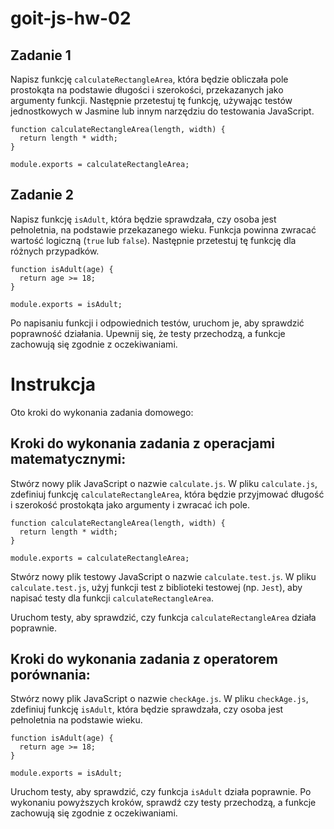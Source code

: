 # goit-js-hw-02

## Zadanie 1

Napisz funkcję ``calculateRectangleArea``, która będzie obliczała pole prostokąta na podstawie długości i szerokości, przekazanych jako argumenty funkcji. Następnie przetestuj tę funkcję, używając testów jednostkowych w Jasmine lub innym narzędziu do testowania JavaScript.

```// calculate.js
function calculateRectangleArea(length, width) {
  return length * width;
}

module.exports = calculateRectangleArea;

```
## Zadanie 2

Napisz funkcję ``isAdult``, która będzie sprawdzała, czy osoba jest pełnoletnia, na podstawie przekazanego wieku. Funkcja powinna zwracać wartość logiczną (``true`` lub ``false``). Następnie przetestuj tę funkcję dla różnych przypadków.

```// checkAge.js
function isAdult(age) {
  return age >= 18;
}

module.exports = isAdult;

```

Po napisaniu funkcji i odpowiednich testów, uruchom je, aby sprawdzić poprawność działania. Upewnij się, że testy przechodzą, a funkcje zachowują się zgodnie z oczekiwaniami.

# Instrukcja 

Oto kroki do wykonania zadania domowego:

## Kroki do wykonania zadania z operacjami matematycznymi:

Stwórz nowy plik JavaScript o nazwie ``calculate.js``.
W pliku ``calculate.js``, zdefiniuj funkcję ``calculateRectangleArea``, która będzie przyjmować długość i szerokość prostokąta jako argumenty i zwracać ich pole.

```// calculate.js
function calculateRectangleArea(length, width) {
  return length * width;
}

module.exports = calculateRectangleArea;

```
Stwórz nowy plik testowy JavaScript o nazwie ``calculate.test.js``.
W pliku ``calculate.test.js``, użyj funkcji test z biblioteki testowej (np. ``Jest``), aby napisać testy dla funkcji ``calculateRectangleArea``.


Uruchom testy, aby sprawdzić, czy funkcja ``calculateRectangleArea`` działa poprawnie.

## Kroki do wykonania zadania z operatorem porównania:

Stwórz nowy plik JavaScript o nazwie ``checkAge.js``.
W pliku ``checkAge.js``, zdefiniuj funkcję ``isAdult``, która będzie sprawdzała, czy osoba jest pełnoletnia na podstawie wieku.

```// checkAge.js
function isAdult(age) {
  return age >= 18;
}

module.exports = isAdult;
```
Uruchom testy, aby sprawdzić, czy funkcja ``isAdult`` działa poprawnie.
Po wykonaniu powyższych kroków, sprawdź czy testy przechodzą, a funkcje zachowują się zgodnie z oczekiwaniami.
